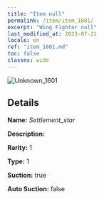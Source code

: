 ```yaml
---
title: "Item null"
permalink: /item/item_1601/
excerpt: "Wing Fighter null"
last_modified_at: 2023-07-21
locale: en
ref: "item_1601.md"
toc: false
classes: wide
---
```



 ![Unknown_1601](/images/item/Settlement_star_p.png)



## Details

 **Name:** *Settlement_star* 

 **Description:** 

 **Rarity:** 1 

 **Type:** 1 

 **Suction:** true 

 **Auto Suction:** false 


